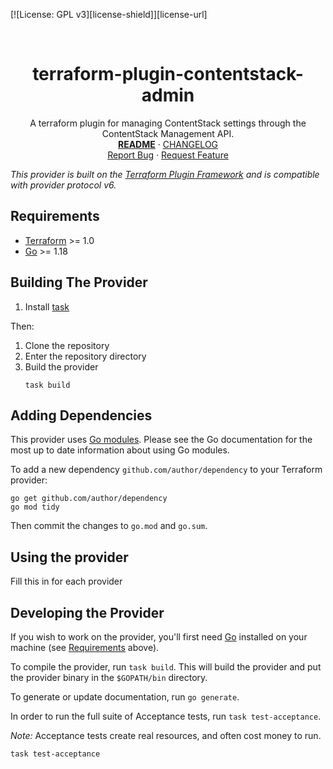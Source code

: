 <!-- PROJECT SHIELDS -->
<!--
*** https://www.markdownguide.org/basic-syntax/#reference-style-links
-->
[![License: GPL v3][license-shield]][license-url]
<!-- [![Issues][issues-shield]][issues-url] -->
<!-- [![Forks][forks-shield]][forks-url] -->
<!-- ![GitHub Contributors][contributors-shield] -->
<!-- ![GitHub Contributors Image][contributors-image-url] -->

<!-- PROJECT LOGO -->
<br />
<!-- vale Google.Headings = NO -->
<h1 align="center">terraform-plugin-contentstack-admin</h1>
<!-- vale Google.Headings = YES -->

<p align="center">
  A terraform plugin for managing ContentStack settings through the ContentStack Management API.
  <br />
  <a href="./README.md"><strong>README</strong></a>
  ·
  <a href="./CHANGELOG.md">CHANGELOG</a>
  <br />
  <!-- <a href="https://github.com/davidalpert/terraform-provider-contentstack-admin">View Demo</a>
  · -->
  <a href="https://github.com/davidalpert/terraform-provider-contentstack-admin/issues">Report Bug</a>
  ·
  <a href="https://github.com/davidalpert/terraform-provider-contentstack-admin/issues">Request Feature</a>
</p>

_This provider is built on the [Terraform Plugin Framework](https://github.com/hashicorp/terraform-plugin-framework) and is compatible with provider protocol v6._

## Requirements

- [Terraform](https://www.terraform.io/downloads.html) >= 1.0
- [Go](https://golang.org/doc/install) >= 1.18

## Building The Provider

1. Install [task](https://taskfile.dev/install)

Then:

1. Clone the repository
1. Enter the repository directory
1. Build the provider
    ```shell
    task build
    ```

## Adding Dependencies

This provider uses [Go modules](https://github.com/golang/go/wiki/Modules).
Please see the Go documentation for the most up to date information about using Go modules.

To add a new dependency `github.com/author/dependency` to your Terraform provider:

```shell
go get github.com/author/dependency
go mod tidy
```

Then commit the changes to `go.mod` and `go.sum`.

## Using the provider

Fill this in for each provider

## Developing the Provider

If you wish to work on the provider, you'll first need [Go](http://www.golang.org) installed on your machine (see [Requirements](#requirements) above).

To compile the provider, run `task build`. This will build the provider and put the provider binary in the `$GOPATH/bin` directory.

To generate or update documentation, run `go generate`.

In order to run the full suite of Acceptance tests, run `task test-acceptance`.

*Note:* Acceptance tests create real resources, and often cost money to run.

```shell
task test-acceptance
```
